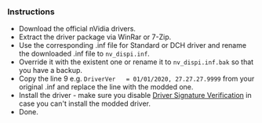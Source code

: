### Instructions

* Download the official nVidia drivers.
* Extract the driver package via WinRar or 7-Zip.
* Use the corresponding .inf file for Standard or DCH driver and rename the downloaded .inf file to `nv_dispi.inf`.
* Override it with the existent one or rename it to `nv_dispi.inf.bak` so that you have a backup.
* Copy the line 9 e.g. `DriverVer   = 01/01/2020, 27.27.27.9999` from your original .inf and replace the line with the modded one.
* Install the driver - make sure you disable [Driver Signature Verification](https://www.howtogeek.com/167723/how-to-disable-driver-signature-verification-on-64-bit-windows-8.1-so-that-you-can-install-unsigned-drivers/) in case you can't install the modded driver.
* Done.